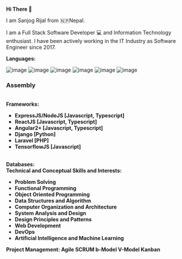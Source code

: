 <b>Hi There 👋</b>

I am Sanjog Rijal from 🇳🇵Nepal. 

I am a Full Stack Software Developer 💻 and Information Technology enthusiast. 
I have been actively working in the IT Industry as Software Engineer since 2017.

<div>
   <b>Languages:</b><br/>
 
   ![image](https://user-images.githubusercontent.com/12619793/196091030-306b3139-46c1-42b7-b119-e7bf8cd133e4.png)
   ![image](https://user-images.githubusercontent.com/12619793/196091073-961769fd-258b-451a-b86c-464dce0d74a1.png)
   ![image](https://user-images.githubusercontent.com/12619793/196091100-9bfdfb10-63e3-4ffd-8041-da94a68107be.png)
   ![image](https://user-images.githubusercontent.com/12619793/196091139-83adf4df-cd16-42fe-bee3-867f0cb48526.png)
   ![image](https://user-images.githubusercontent.com/12619793/196091338-c39a30c4-767a-4db5-9986-8d27f95e8b60.png)
   ![image](https://user-images.githubusercontent.com/12619793/196091391-037b9abc-1f0e-4de5-a9a3-9f0afee30cd8.png)
   <h3>Assembly</h3>
</div><br/>

<div>
   <b>Frameworks:</b></br> 
   <ul style = "list-style-type: square">
      <li><b>ExpressJS/NodeJS [Javascript, Typescript]</b><br/></li>
      <li><b>ReactJS [Javascript, Typescript]</b><br/></li>
      <li><b>Angular2+ [Javascript, Typescript]
      <li><b>Django [Python]</b><br/></li>
      <li><b>Laravel [PHP]</b><br/></li>
      <li><b>TensorflowJS [Javascript]</b><br/></li>
   </ul>
</div><br/>

<div>
   <b> Databases: </b>

<div>
    <b>Technical and Conceptual Skills and Interests:</b><br/>
    <ul>
      <li>Problem Solving</li>
      <li>Functional Programming</li> 
      <li> Object Oriented Programming </li>
      <li>Data Structures and Algorithm</li>
      <li>Computer Organization and Architecture</li>
      <li>System Analysis and Design</li>
      <li> Design Principles and Patterns </li>
      <li> Web Development </li> 
      <li> DevOps </li> 
      <li> Artificial Intelligence and Machine Learning
    </ul>

<div><b> Project Management:</b> Agile SCRUM b-Model V-Model Kanban </div> <br/>

<!-- <div style = "visibility: hidden">Greek question mark;</div> -->
